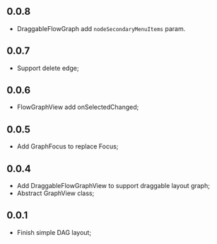 ## 0.0.8

- DraggableFlowGraph add `nodeSecondaryMenuItems` param.

## 0.0.7

- Support delete edge;

## 0.0.6

- FlowGraphView add onSelectedChanged;

## 0.0.5

- Add GraphFocus to replace Focus;

## 0.0.4

- Add DraggableFlowGraphView to support draggable layout graph;
- Abstract GraphView class;

## 0.0.1

- Finish simple DAG layout;
